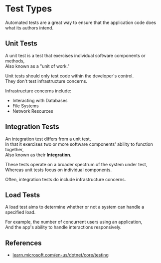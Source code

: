 # Test Types

Automated tests are a great way to ensure that the application code does what its authors intend.

## Unit Tests

A unit test is a test that exercises individual software components or methods,  
Also known as a "unit of work."

Unit tests should only test code within the developer's control.  
They don't test infrastructure concerns.

Infrastructure concerns include:

- Interacting with Databases
- File Systems
- Network Resources

## Integration Tests

An integration test differs from a unit test,  
In that it exercises two or more software components' ability to function together,  
Also known as their **Integration**.

These tests operate on a broader spectrum of the system under test,  
Whereas unit tests focus on individual components.

Often, integration tests do include infrastructure concerns.

## Load Tests

A load test aims to determine whether or not a system can handle a specified load.

For example, the number of concurrent users using an application,  
And the app's ability to handle interactions responsively.

## References

- [learn.microsoft.com/en-us/dotnet/core/testing](https://learn.microsoft.com/en-us/dotnet/core/testing/)

